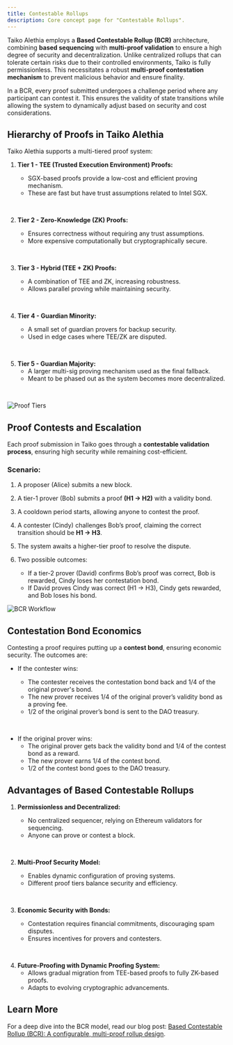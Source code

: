 ```yaml
---
title: Contestable Rollups
description: Core concept page for "Contestable Rollups".
---
```


Taiko Alethia employs a **Based Contestable Rollup (BCR)** architecture, combining **based sequencing** with **multi-proof validation** to ensure a high degree of security and decentralization. Unlike centralized rollups that can tolerate certain risks due to their controlled environments, Taiko is fully permissionless. This necessitates a robust **multi-proof contestation mechanism** to prevent malicious behavior and ensure finality.

In a BCR, every proof submitted undergoes a challenge period where any participant can contest it. This ensures the validity of state transitions while allowing the system to dynamically adjust based on security and cost considerations.

## Hierarchy of Proofs in Taiko Alethia

Taiko Alethia supports a multi-tiered proof system:

1. **Tier 1 - TEE (Trusted Execution Environment) Proofs:**

   - SGX-based proofs provide a low-cost and efficient proving mechanism.
   - These are fast but have trust assumptions related to Intel SGX.

<br/>

2. **Tier 2 - Zero-Knowledge (ZK) Proofs:**

   - Ensures correctness without requiring any trust assumptions.
   - More expensive computationally but cryptographically secure.

<br/>

3. **Tier 3 - Hybrid (TEE + ZK) Proofs:**

   - A combination of TEE and ZK, increasing robustness.
   - Allows parallel proving while maintaining security.

<br/>

4. **Tier 4 - Guardian Minority:**

   - A small set of guardian provers for backup security.
   - Used in edge cases where TEE/ZK are disputed.

<br/>

5. **Tier 5 - Guardian Majority:**
   - A larger multi-sig proving mechanism used as the final fallback.
   - Meant to be phased out as the system becomes more decentralized.

<br/>

![Proof Tiers](~/assets/content/docs/core-concepts/proof-tiers.png)

## Proof Contests and Escalation

Each proof submission in Taiko goes through a **contestable validation process**, ensuring high security while remaining cost-efficient.

### Scenario:

1. A proposer (Alice) submits a new block.
2. A tier-1 prover (Bob) submits a proof **(H1 → H2)** with a validity bond.
3. A cooldown period starts, allowing anyone to contest the proof.
4. A contester (Cindy) challenges Bob’s proof, claiming the correct transition should be **H1 → H3**.
5. The system awaits a higher-tier proof to resolve the dispute.
6. Two possible outcomes:

   - If a tier-2 prover (David) confirms Bob’s proof was correct, Bob is rewarded, Cindy loses her contestation bond.
   - If David proves Cindy was correct (H1 → H3), Cindy gets rewarded, and Bob loses his bond.

![BCR Workflow](~/assets/content/docs/core-concepts/contestable.png)

## Contestation Bond Economics

Contesting a proof requires putting up a **contest bond**, ensuring economic security. The outcomes are:

- If the contester wins:

  - The contester receives the contestation bond back and 1/4 of the original prover's bond.
  - The new prover receives 1/4 of the original prover’s validity bond as a proving fee.
  - 1/2 of the original prover’s bond is sent to the DAO treasury.

<br/>

- If the original prover wins:
  - The original prover gets back the validity bond and 1/4 of the contest bond as a reward.
  - The new prover earns 1/4 of the contest bond.
  - 1/2 of the contest bond goes to the DAO treasury.

## Advantages of Based Contestable Rollups

1. **Permissionless and Decentralized:**

   - No centralized sequencer, relying on Ethereum validators for sequencing.
   - Anyone can prove or contest a block.

<br/>

2. **Multi-Proof Security Model:**

   - Enables dynamic configuration of proving systems.
   - Different proof tiers balance security and efficiency.

<br/>

3. **Economic Security with Bonds:**

   - Contestation requires financial commitments, discouraging spam disputes.
   - Ensures incentives for provers and contesters.

<br/>

4. **Future-Proofing with Dynamic Proofing System:**
   - Allows gradual migration from TEE-based proofs to fully ZK-based proofs.
   - Adapts to evolving cryptographic advancements.

## Learn More

For a deep dive into the BCR model, read our blog post:
[Based Contestable Rollup (BCR): A configurable, multi-proof rollup design](https://taiko.mirror.xyz/Z4I5ZhreGkyfdaL5I9P0Rj0DNX4zaWFmcws-0CVMJ2A).
